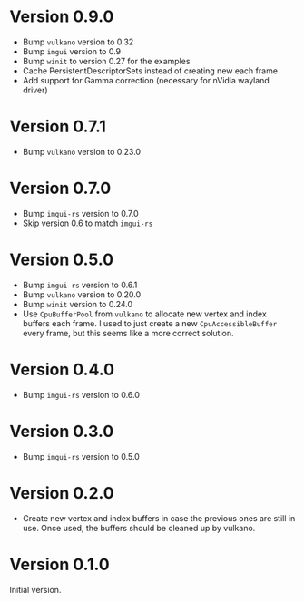 # Version 0.9.0
* Bump `vulkano` version to 0.32
* Bump `imgui` version to 0.9
* Bump `winit` to version 0.27 for the examples
* Cache PersistentDescriptorSets instead of creating new each frame
* Add support for Gamma correction (necessary for nVidia wayland driver)

# Version 0.7.1

* Bump `vulkano` version to 0.23.0

# Version 0.7.0

* Bump `imgui-rs` version to 0.7.0
* Skip version 0.6 to match `imgui-rs`

# Version 0.5.0

* Bump `imgui-rs` version to 0.6.1
* Bump `vulkano` version to 0.20.0
* Bump `winit` version to 0.24.0
* Use `CpuBufferPool` from `vulkano` to allocate new vertex and index buffers each frame. I used to just create a new `CpuAccessibleBuffer` every frame, but this seems like a more correct solution.

# Version 0.4.0

* Bump `imgui-rs` version to 0.6.0

# Version 0.3.0

* Bump `imgui-rs` version to 0.5.0

# Version 0.2.0

* Create new vertex and index buffers in case the previous ones are still in use. Once used, the buffers should be cleaned up by vulkano.

# Version 0.1.0

Initial version.

